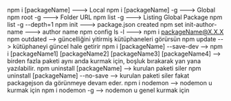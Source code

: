 npm i [packageName] ---> Local
npm i [packageName] -g ---> Global
npm root -g ---> Folder URL
npm list -g ---> Listing Global Package
npm list -g --depth=1
npm init ---> package.json created
npm set init-author-name ---> author name
npm config ls -l --->
npm i packageName@X.X.X
npm outdated --> güncelliğini yitirmiş kütüphaneleri görürsün
npm update --> kütüphaneyi güncel hale getirir
npm i [packageName] --save-dev -->
npm i [packageName1] [packageName2] [packageName3] [packageName4] --> birden fazla paketi aynı anda kurmak için, boşluk bırakarak yan yana yazılabilir.
npm uninstall [packageName] --> kurulan paketi siler
npm uninstall [packageName] --no-save --> kurulan paketi siler fakat packagejson da görünmeye devam eder.
npm i nodemon --> nodemon u kurmak için
npm i nodemon -g --> nodemon u genel kurmak için 